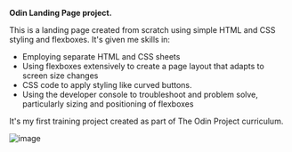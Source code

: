 **Odin Landing Page project.**

This is a landing page created from scratch using simple HTML and CSS styling and flexboxes. It's given me skills in:
- Employing separate HTML and CSS sheets
- Using flexboxes extensively to create a page layout that adapts to screen size changes
- CSS code to apply styling like curved buttons.
- Using the developer console to troubleshoot and problem solve, particularly sizing and positioning of flexboxes

It's my first training project created as part of The Odin Project curriculum. 

![image](https://github.com/ChristianP-code/odin-landing-page/assets/109964307/7390fef7-9054-407c-b0bb-22b70f449329)
